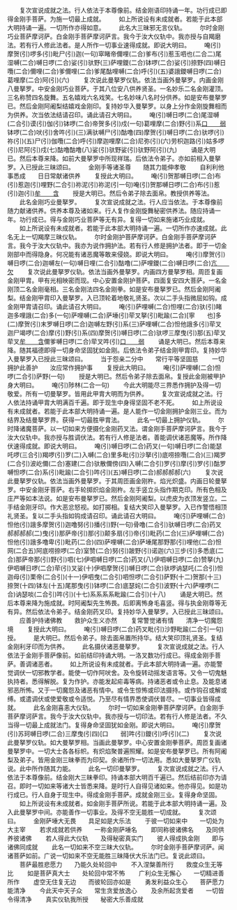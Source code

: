 <!-- { "loadSidebar": true } -->
　　复次宣说成就之法。行人依法于本尊像前。结金刚语印持诵一年。功行成已即得金刚手菩萨。为施一切最上成就。
　　如上所说设有未成就者。若能于此本部大明持诵一遍。一切所作亦得如意。
　　此名大三昧邪无言仪轨。
　　尔时金刚巧业菩萨摩诃萨。白金刚手菩萨摩诃萨言。我今于汝大仪轨中。我亦授与自羯磨法。若有行人修此法者。是人所作一切事业速得成就。即说大明曰。
　　唵(引)摩贺(引)啰多(引)毗尸(引)迦(一句)窣睹帝儞哩(二合)爹布(引)惹玉呬也(二合二)尾湿嚩(二合)嚩日啰(二合)娑(引)驮野(三)萨哩鑁(二合)钵啰(二合)娑(引)捺野(四)嚩日囕(二合)儞哩(二合)爹儞哩(二合)爹尾酤哩嚩(二合)呼(引)(五)婆誐鑁嚩日啰(二合)葛哩摩(二合)阿(引)(六)
　　复次说此曼拏罗仪轨。依法当画外曼拏罗。内画金刚八曼拏罗。中安金刚巧业菩萨。于其八位安八供养贤圣。一名妙乐二名金刚灌顶。三名称赞四名旋舞。五名嬉戏六名戏笑。七名妙味八名时分供养。如是安布曼拏罗已。然后金刚阿阇梨结嬉戏金刚印。复持妙华入曼拏罗。以身上分作金刚旋舞相而为供养。次当依法结请召印。诵此请召大明曰。
　　唵(引)嚩日啰(二合)尾湿嚩(二合引)谟(引)伽(引)钵啰(二合)帝贺多(引)戍(一句)葛哩摩(二合)野(引)系[口　　弱](二)钵啰(二合)吠(引)舍吽(引)(三)满驮嚩尸(引)酤噜(四)摩贺(引)嚩日啰(二合)驮啰(引)祢(引)(五)尸(引)伽囕(二合)呼(引)摩迦哩摩(二合)尼弥(引)(六)劳枳迦路(引)姑多啰(引)尼阿(引)戍(七)酤噜酤噜(八)娑(引)驮野娑(引)驮野阿(引)(九)
　　诵是大明已。然后本尊来降。如前大曼拏罗中所现祥瑞。后依法令弟子。亦如前相入曼拏罗。入已授此三昧颂曰。
　　金刚手等诸圣尊　　随其力能伸孝敬
　　自利利他事悉成　　日日常献诸供养
　　复授此大明曰。
　　唵(引)贺那嚩日啰(二合)布(引)惹迦(引)哩野(二合引)祢泥(引)祢泥(引一句)唵(引)贺那嚩日啰(二合)布(引)惹(引)迦(引)[牟　　含](二)
　　授是大明已。然后令弟子除去面帛。教授供养等法。
　　此名金刚巧业曼拏罗。
　　复次宣说成就之法。行人应当依法。于本尊像前随力献诸供养。供养本尊及诸如来。行人复作金刚旋舞秘密供养法。随应持诵一年。功行成已。得与金刚巧业菩萨等无有异。复得一切如来施诸巧业成就。
　　如上所说设有未成就者。若能于此本部大明持诵一遍。一切所作亦速成就。此名无上一切羯摩三昧仪轨。
　　尔时金刚护菩萨摩诃萨。白金刚手菩萨摩诃萨言。我今于汝大仪轨中。我亦为说作拥护法。若有行人修是拥护法者。即于一切金刚部中而得隐身。何况能有诸恶魔等敢来侵娆。即说大明曰。
　　唵(引)摩贺(引)嚩日啰(二合)迦嚩左(一句)嚩日哩(二合引)酤噜(二)萨哩鑁(二合)嚩日啰(二合)[亢　　欠](三)
　　复次说此曼拏罗仪轨。依法当画外曼拏罗。内画四方曼拏罗相。周匝复画金刚甲胄。甲有光相映密而现。中心安置金刚护菩萨。四面复安四大菩萨。一名金刚顶二名金刚毫相。三名金刚法四名金刚拳。如是安布曼拏罗已。然后金刚阿阇梨。结金刚甲胄印入曼拏罗。入已顶轮着地敬礼贤圣。次以二手头指微屈如钩。成金刚甲胄请召印。诵此请召大明曰。
　　唵(引)萨哩嚩(二合)怛哩(二合)驮(引)睹迦多哩誐(二合)多(一句)萨哩嚩(二合)萨埵(引)荦叉拏(引)毗踰(二合)[寧　　也]多(二)摩贺(引)末罗嚩日啰(二合)迦嚩左野(引)系(三)萨哩嚩(二合)怛他誐多(引)荦叉迦尸竭啰(二合)摩(引)野(引)系(四)摩贺(引)嚩日啰(二合)驮啰三摩曳(引)那(五)荦叉荦叉[牟　　含](六)儞爹嚩日啰(二合)荦叉吽(引)[口　　弱](七)
　　诵是大明已。然后本尊来降。随其福德即得一切身命坚固犹如金刚。后依法令弟子结金刚甲胄印。复持妙华入曼拏罗入已授此三昧颂曰。
　　当于怨亲二分中　　常行平等坚固慈
　　一切拥护此善护　　汝应常作拥护事
　　复授此大明曰。
　　唵(引)萨哩嚩(二合)怛啰(二合引)萨野(一句)
　　授是大明已。然后令弟子除去面帛。复授此金刚被甲护身大明曰。
　　唵(引)陟林(二合一句)
　　今此大明能尽三界悉作拥护及得一切敬爱。所有一切曼拏罗。皆用此甲胄大明而为供养。
　　复次宣说成就之法。行人依法持诵甲胄大明满百千遍。即于现生中身得坚固不老不死。
　　如上所说设有未成就者。若能于此本部大明持诵一遍。是人能作一切金刚拥护金刚三业。而为结界及结曼拏罗界。获得一切最胜甲胄法。
　　此名一切最上拥护仪轨。
　　尔时降诸魔菩萨。以一切如来方便摄化金刚药叉法。谓金刚手菩萨摩诃萨言。我今于汝大仪轨中。我亦授与胜调伏法。若有行人修是法者。善能调伏诸恶魔等。所作降伏速得成就。即说大明曰。
　　唵(引)嚩日啰(二合)药叉(一句)嚩日啰(二合)能瑟吒啰(三合引)羯啰(引)罗(二)入嚩(二合)里多毗(引)沙拏(引)底唠捺囕(二合)(三)羯罗(二合引)波屹儞(二合)塞建(二合)驮散儞傍(四)入嚩(二合引)罗(引)摩(引)罗(引)酤罗嚩怛啰(二合)系(引)毗踰(二合引)吽(引)(五)嚩日啰(二合)郝郝郝郝(六)
　　复次说此曼拏罗仪轨。依法当画外曼拏罗。于其周匝画金刚杵。焰光炽盛。内画日轮曼拏罗。中安金刚牙菩萨。右手轮掷炽焰金刚杵。左手竖立头指作期克印。所有色相及庄严等如本法说。如是安布曼拏罗已。然后金刚阿阇梨。以虎皮为衣顶发竖立。二手结金刚牙印。作大恶忿怒视。如打掷相。复结大笑印入曼拏罗。入已作警悟相顶礼贤圣。复以二手头指如钩成请召印。诵此请召大明曰。
　　唵(引)萨哩嚩(二合)怛他(引)誐多摩贺(引)迦噜努(引)播(引)野(一句)骨噜(二合引)驮嚩日啰(二合)药叉郝郝郝郝(二)曳(引)那萨帝(引)那(引)颠多扇(引)帝(引)毗药(二合)(三)萨哩嚩(二合)怛他(引)誐多噜卑(引)毗药(二合)(四)萨哩嚩(二合)萨埵尾那野那(引)哩他(二合)怛网(二合五)阿底唠捺啰(二合)室赞(二合)努(引)跛野(引)诺迦(六)三步(引)多悉底(二合)那萨帝那(引)野(引)呬(七)伊呬嚩日啰(二合)药叉(八)伊呬嚩日啰(二合)赞拏(九)伊呬嚩日啰(二合)荦(引)叉娑(十)伊呬摩贺(引)嚩日啰(二合)驮啰讷瑟吒(二合引)怛迦母(引)栗帝(二合引)(十一)伊呬曳(二合引)呬怛啰(二合引)萨野(十二)贺那(十三)捺贺(十四)钵左(十五)尾那曳(引)钵啰(二合)底瑟姹(二合引)波野(十六)萨哩啰(二合)讷瑟啖(二合引)吽(引)(十七)系系系系毗踰(二合引)(十八)
　　诵是大明已。然后本尊来降为施成就。时阿阇梨先生怖畏。后即离怖身毛喜竖。得与执金刚尊等无有异。然后依法令弟子。结金刚药叉印。复持妙华入曼拏罗。入已授此三昧颂曰。
　　应善护持诸佛教　　救护众生义亦然
　　复常警觉诸有情　　清净一切魔怨境
　　复授此大明曰。
　　唵(引)嚩日啰(二合)药叉毗(引)沙野毗踰(二合引一句)授。
　　是大明已。然后令弟子。除去面帛置所持华。结大笑印顶礼贤圣。复结金刚利牙印而为供养。
　　此名摄伏诸恶曼拏罗。
　　复次宣说成就之法。行人依法于金刚手菩萨像前。如前结印持诵大明。一洛叉数功行成已。得成金刚手菩萨。善调诸恶者。
　　如上所说设有未成就者。于此本部大明持诵一遍。亦能警觉调伏一切邪教学者。能使一切作阿吠舍。及令旋转动摇发语言等。又令一切鬼魅执持者。悉得解脱。复为作护。亦能发起疟毒等病。持诸恶者或令止息。及能息诸邪恶所怖。又于一切魔怨及诸恶有情中。或令生惊怖或印法摄持。或作钩召或解或缚。或遣调伏或使爱敬或令适悦。乃至尽有情界悉使调伏普尽。一切事业皆得成就。
　　此名金刚喜恚大仪轨。
　　尔时一切如来金刚拳菩萨摩诃萨。白金刚手菩萨摩诃萨言。我今于汝大仪轨中。我亦授与一切印法。若有行人修是法者。不久当得一切最上成就法门。复得身命坚固犹如金刚。即说大明曰。
　　唵(引)摩贺(引)苏珂嚩日啰(二合)三摩曳(引四)[口　　弱]吽(引)鑁(引)呼(引)(二)
　　复次说此曼拏罗仪轨。如大曼拏罗相。当画此曼拏罗。中心安置金刚拳菩萨。周匝复画诸曼拏罗中。一切大士各各标帜。有炽焰聚普遍照耀。如是安布曼拏罗已。所有阿阇梨及弟子。皆用金刚三昧拳而为印契。余诸所作一切法用。悉如大曼拏罗广仪轨说。此中所作随其力能。
　　此名一切印曼拏罗。
　　复次宣说成就之法。行人依法于本尊像前。结金刚大三昧拳印。持诵本部大明百千遍已。然后结前印亦为请召。即时一切如来等诸大士皆悉来降。是时行人自得见诸如来。他亦得见。如是功行成已。行人自身于现生中。得成金刚手菩萨。成就金刚三业。复得身命坚固。
　　如上所说设有未成就者。如金刚手菩萨所说。若能于此本部大明持诵一遍。及入此曼拏罗中间。亦能善作一切事业。及得不空无能胜一切成就。
　　复次颂曰。
　　金刚萨埵大无畏　　具足如是大乐法
　　于彼一切如来中　　一切处为大主宰
　　若求成就若供养　　一称金刚萨埵名
　　即同称彼诸佛名　　及同供养彼诸佛
　　若人得此大仪轨　　及得秘密真实门
　　彼人得成执金刚　　即与诸佛同成就
　　此名一切如来不空三昧大仪轨。
　　尔时金刚手菩萨摩诃萨。闻诸菩萨如前。广说一切如来不空无能胜三昧降伏大乐法门已。复说此颂曰。
　　菩萨最胜悲愿力　　乃能久处轮回中
　　不入涅槃善所行　　救度众生无等比
　　如是菩萨真大士　　处轮回中常不怖
　　广利众生无懈心　　一切精进善所作
　　虚空无住复无边　　而彼轮回亦如是
　　勇发利益众生心　　菩萨愿力能清净
　　今此天中天子众　　常生贪爱放逸心
　　及余所起贪爱者　　一切皆令得清净
　　真实仪轨我所授　　秘密大乐善成就
